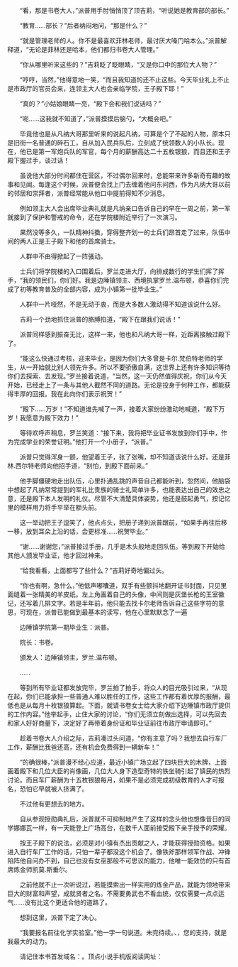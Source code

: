 　　“看，那是书卷大人，”派普用手肘悄悄顶了顶吉莉，“听说她是教育部的部长。”

　　“教育……部长？”后者纳闷地问，“那是什么？”

　　“就是管理老师的人。你不是最喜欢菲林老师，最讨厌大嗓门哈本么。”派普解释道，“无论是菲林还是哈本，他们都归书卷大人管理。”

　　“你从哪里听来这些的？”吉莉眨了眨眼睛，“又是你口中的那位大人物？”

　　“哼哼，当然，”他得意地一笑，“而且我知道的还不止这些。今天毕业礼上不止是市政厅的官员会来，连领主大人也会亲临学院，王子殿下耶！”

　　“真的？”小姑娘眼睛一亮，“殿下会和我们说话吗？”

　　“呃……这我就不知道了，”派普摸摸后脑勺，“大概会吧。”

　　毕竟他也是从凡纳大哥那里听来的说起凡纳，可算是个了不起的人物，原本只是旧街一名普通的碎石工，自从加入民兵队后，立刻成了统领数人的小队长。现在，他已是第一军炮兵队的军官，每个月的薪酬高达二十五枚银狼，而且还和王子殿下握过手，谈过话！

　　虽说他大部分时间都住在营区，不过偶尔回来时，总能带来许多新奇有趣的故事和见闻。每逢这个时候，派普便会找上门去缠着他问东问西，作为凡纳大哥以前的邻居和崇拜者，派普经常能从他口中提前得知不少消息。

　　例如领主大人会出席毕业典礼就是凡纳亲口告诉自己的早在一周之前，第一军就接到了保护和警戒的命令，还在学院楼附近举行了一次演习。

　　果然没等多久，一队精神抖擞，穿得整齐划一的士兵们昂首走了过来，队伍中间的两人正是王子殿下和他的首席骑士。

　　人群中不由得掀起了一阵骚动。

　　士兵们将学院楼的入口围着后，罗兰走进大厅，向排成数行的学生们挥了挥手，“我的领民们，你们好。我是边陲镇领主、西境执掌罗兰.温布顿，恭喜你们完成了初等教育普及的全部内容，成为小镇第一批毕业生。”

　　人群中一片哑然，不是无动于衷，而是大多数人激动得不知道该说什么好。

　　吉莉一个劲地抓住派普的胳膊掐道，“殿下在跟我们说话！”

　　派普同样感到振奋无比，这样一来，他也和凡纳大哥一样，近距离接触过殿下了。

　　“能这么快通过考核，迎来毕业，是因为你们大多曾是卡尔.梵伯特老师的学生，从一开始就比别人领先许多。所以不要骄傲自满，这世界上还有许多知识等待你们去探索、去发现。”罗兰接着说道，“当然，这一天仍然值得庆祝，你们从今天开始，已经走上了一条与其他人截然不同的道路。无论是投身于何种工作，都能获得丰厚的回报。我在此向你们表示祝贺！”

　　“殿下……万岁！”不知道谁先喊了一声，接着大家纷纷激动地喊道，“殿下万岁！我愿意为殿下效力！”

　　等待欢呼声稍息，罗兰笑道：“接下来，我将把毕业证书发放到你们手中，作为完成学业的荣誉证明。”他打开一个小册子，“派普。”

　　派普只觉得浑身一颤，他望着王子，张了张嘴，却不知道该说什么好。还是菲林.西尔特老师向他招手道，“别怕，到殿下面前来。”

　　他手脚僵硬地走出队伍，心里扑通乱跳的声音自己都能听到，忽然间，他脑袋中想起了凡纳常常提到的军礼比贵族的骑士礼简单许多，也能表达出自己的效忠之意，还是殿下本人发明的礼仪。尽管不大清楚具体姿势，他还是鼓起勇气，按记忆里的模样用力将手平举在额头前。

　　这一举动把王子逗笑了，他点点头，把册子递到派普跟前，“如果手再往后移一移，放到耳朵上沿的话，会更标准……祝贺毕业。”

　　“谢……谢谢您，”派普接过手册，几乎是木头般地走回队伍。等到殿下开始给其他人颁发毕业证，他才回过神来。

　　“给我看看，上面都写了些什么？”吉莉好奇地偏过头。

　　“你也有啊，急什么，”他低声嘟囔道，双手有些颤抖地翻开证书封面，只见里面缝着一张精美的羊皮纸。左上角画着自己的头像，中间则是灰堡长枪的王室徽记，还写着几排文字。若是半年前，他只能去找卡尔老师告诉自己这些字符的意思，可现在，派普已能做到最基本的读写，他在心里默默念了一遍

　　边陲镇学院第一期毕业生：派普。

　　院长：书卷。

　　颁发人：边陲镇领主，罗兰.温布顿。

　　……

　　等到所有毕业证都发放完毕，罗兰拍了拍手，将众人的目光吸引过来，“从现在起，你们已能承担一些普通人难以胜任的工作，这些工作都有着优厚的报酬，最低也是从每月十枚银狼算起。下面，就请书卷女士给大家介绍下边陲镇市政厅提供的工作内容。”他举起手，止住大家的讨论，“你们无须立刻做出选择，可以先回去和家人好好商量下，决定好了再带着身份证和毕业证前往市政厅申请即可。”

　　趁着书卷大人介绍之际，吉莉凑过头问道，“你有主意了吗？我想去自行车厂工作，薪酬比我爸还高，还有机会免费得到一辆新车！”

　　“的确很棒，”派普漫不经心应道，最近小镇广场立起了四块巨大的木牌，上面画着殿下和几位大臣的肖像画，几位大人身下造型奇特的铁坐骑引起了镇民的热烈讨论。而且车厂薪酬为十五枚银狼每月，如果不是必须完成初级教育的人才可报名，恐怕它早就被人挤满了。

　　不过他有更想去的地方。

　　自从参观授勋典礼后，派普就不可抑制地产生了这样的念头他也想像昔日的同学娜娜瓦一样，有一天能登上广场高台，在数千人面前接受殿下亲手授予的荣耀。

　　按王子殿下的说法，必须是对小镇有杰出贡献之人，才能获得授勋资格。如果进入自行车厂工作的话，只怕一辈子都没这个机会了。像铁斧那样领军作战、冲锋陷阵他自问办不到，自己也没有女巫那般不可思议的能力，他唯一能效仿的只有首席炼金师凯莫.斯垂尔。

　　之前他就不止一次听说过，若能摸索出一样实用的炼金产品，就能为领地带来巨大的财富和声望，成就贤者之名。不需要勇武也不看血统，仅仅需要一点点运气……没有比这个更适合他的道路了。

　　想到这里，派普下定了决心。

　　“我要报名前往化学实验室。”他一字一句说道。未完待续。、，您的支持，就是我最大的动力。

　　请记住本书首发域名：。顶点小说手机版阅读网址：
